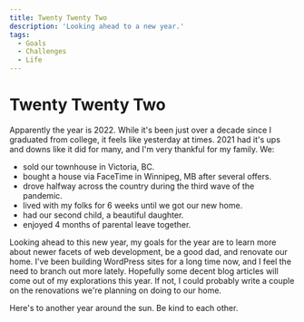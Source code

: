 ```yaml
---
title: Twenty Twenty Two
description: 'Looking ahead to a new year.'
tags:
  - Goals
  - Challenges
  - Life
---
```


# Twenty Twenty Two

Apparently the year is 2022. While it's been just over a decade since I graduated from college, it feels like yesterday at times. 2021 had it's ups and downs like it did for many, and I'm very thankful for my family. We:

- sold our townhouse in Victoria, BC.
- bought a house via FaceTime in Winnipeg, MB after several offers.
- drove halfway across the country during the third wave of the pandemic.
- lived with my folks for 6 weeks until we got our new home.
- had our second child, a beautiful daughter.
- enjoyed 4 months of parental leave together.

Looking ahead to this new year, my goals for the year are to learn more about newer facets of web development, be a good dad, and renovate our home. I've been building WordPress sites for a long time now, and I feel the need to branch out more lately. Hopefully some decent blog articles will come out of my explorations this year. If not, I could probably write a couple on the renovations we're planning on doing to our home.

Here's to another year around the sun. Be kind to each other.